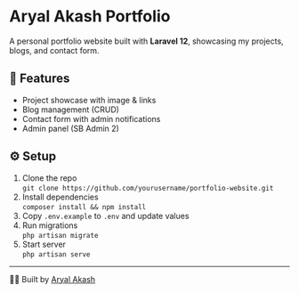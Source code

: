# Aryal Akash Portfolio

A personal portfolio website built with **Laravel 12**, showcasing my projects, blogs, and contact form.

## 🚀 Features
- Project showcase with image & links
- Blog management (CRUD)
- Contact form with admin notifications
- Admin panel (SB Admin 2)

## ⚙️ Setup
1. Clone the repo  
   `git clone https://github.com/yourusername/portfolio-website.git`
2. Install dependencies  
   `composer install && npm install`
3. Copy `.env.example` to `.env` and update values  
4. Run migrations  
   `php artisan migrate`
5. Start server  
   `php artisan serve`

---

🧑‍💻 Built by [Aryal Akash](https://aryalakash.com.np)
